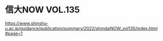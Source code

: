 # 信大NOW VOL.135
https://www.shinshu-u.ac.jp/guidance/publication/summary/2022/shindaiNOW_vol135/index.html#page=1
